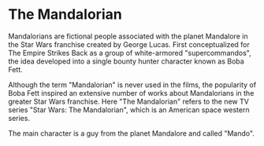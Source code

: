 # The Mandalorian
Mandalorians are fictional people associated with the planet Mandalore in the Star Wars franchise created by George Lucas.
First conceptualized for The Empire Strikes Back as a group of white-armored "supercommandos", the idea developed into a single
bounty hunter character known as Boba Fett.

Although the term "Mandalorian" is never used in the films, the popularity of Boba Fett inspired an extensive number of works about
Mandalorians in the greater Star Wars franchise.
Here "The Mandalorian" refers to the new TV series "Star Wars: The Mandalorian", which is an American space western series.

The main character is a guy from the planet Mandalore and called "Mando".